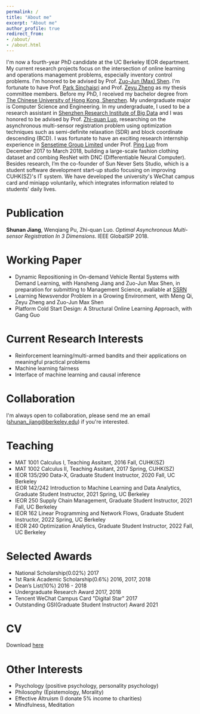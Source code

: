 ```yaml
---
permalink: /
title: "About me"
excerpt: "About me"
author_profile: true
redirect_from:
- /about/
- /about.html
---
```


I'm now a fourth-year PhD candidate at the UC Berkeley IEOR department. My current research projects focus on the intersection of online learning and operations management problems, especially inventory control problems. I'm honored to be advised by Prof. [Zuo-Jun (Max) Shen](https://scholar.google.com/citations?user=XGXOxQoAAAAJ&hl=en). I'm fortunate to have Prof. [Park Sinchaisri](https://parksinchaisri.github.io/) and Prof. [Zeyu Zheng](https://zheng.ieor.berkeley.edu/) as my thesis committee members. Before my PhD, I received my bachelor degree from [The Chinese University of Hong Kong, Shenzhen](http://www.cuhk.edu.cn/en). My undergraduate major is Computer Science and Engineering. In my undergraduate, I used to be a research assistant in [Shenzhen Research Institute of Big Data](http://www.sribd.cn/index.php/en/) and I was honored to be advised by  Prof. [Zhi-quan Luo](https://scholar.google.com/citations?user=dW3gcXoAAAAJ&hl=zh-CN), researching on the asynchronous multi-sensor registration problem using optimization techniques such as semi-definite relaxation (SDR) and block coordinate descending (BCD). I was fortunate to have an exciting research internship experience in [Sensetime Group Limited](https://www.sensetime.com/) under Prof. [Ping Luo](https://scholar.google.com.hk/citations?user=aXdjxb4AAAAJ&hl=zh-CN) from December 2017 to March 2018, building a large-scale fashion clothing dataset and combing ResNet with DNC (Differentiable Neural Computer). Besides research, I’m the co-founder of Sun Never Sets Studio, which is a student software development start-up studio focusing on improving CUHK(SZ)'s IT system. We have developed the university's WeChat campus card and miniapp voluntarily, which integrates information related to students' daily lives.

# Publication
**Shunan Jiang**, Wenqiang Pu, Zhi-quan Luo. *Optimal Asynchronous Multi-sensor Registration In 3 Dimensions*. IEEE GlobalSIP 2018.

# Working Paper
* Dynamic Repositioning in On-demand Vehicle Rental Systems with Demand Learning, with Hansheng Jiang and Zuo-Jun Max Shen, in preparation for submitting to Management Science, avaliable at [SSRN](https://papers.ssrn.com/sol3/papers.cfm?abstract_id=4140449)
* Learning Newsvendor Problem in a Growing Environment, with Meng Qi, Zeyu Zheng and Zuo-Jun Max Shen
* Platform Cold Start Design: A Structural Online Learning Approach, with Gang Guo

# Current Research Interests
* Reinforcement learning/multi-armed bandits and their applications on meaningful practical problems
* Machine learning fairness
* Interface of machine learning and causal inference

# Collaboration
I'm always open to collaboration, please send me an email (shunan_jiang@berkeley.edu) if you're interested.

# Teaching
* MAT 1001 Calculus I, Teaching Assitant, 2016 Fall, CUHK(SZ)
* MAT 1002 Calculus II, Teaching Assitant, 2017 Spring, CUHK(SZ)
* IEOR 135/290 Data-X, Graduate Student Instructor, 2020 Fall, UC Berkeley
* IEOR 142/242 Introduction to Machine Learning and Data Analytics, Graduate Student Instructor, 2021 Spring, UC Berkeley
* IEOR 250 Supply Chain Management, Graduate Student Instructor, 2021 Fall, UC Berkeley
* IEOR 162 Linear Programming and Network Flows, Graduate Student Instructor, 2022 Spring, UC Berkeley
* IEOR 240 Optimization Analytics, Graduate Student Instructor, 2022 Fall, UC Berkeley

# Selected Awards
* National Scholarship(0.02%)   2017
* 1st Rank Academic Scholarship(0.6%)   2016, 2017, 2018
* Dean’s List(10%)   2016 - 2018
* Undergraduate Research Award   2017, 2018
* Tencent WeChat Campus Card "Digital Star"   2017
* Outstanding GSI(Graduate Student Instructor) Award 2021

# CV
Download [here](https://shunanjiang.github.io/files/CV_shunan.pdf)

# Other Interests
* Psychology (positive psychology, personality psychology)
* Philosophy (Epistemology, Morality)
* Effective Altruism (I donate 5% income to charities)
* Mindfulness, Meditation
